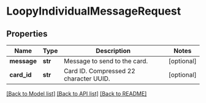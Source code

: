 # LoopyIndividualMessageRequest

## Properties
Name | Type | Description | Notes
------------ | ------------- | ------------- | -------------
**message** | **str** | Message to send to the card. | [optional] 
**card_id** | **str** | Card ID. Compressed 22 character UUID. | [optional] 

[[Back to Model list]](../README.md#documentation-for-models) [[Back to API list]](../README.md#documentation-for-api-endpoints) [[Back to README]](../README.md)


